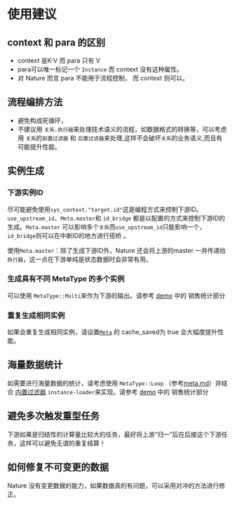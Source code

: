 # 使用建议

## context 和 para 的区别

- context 是K-V 而 para 只有 V
- para可以唯一标记一个 `Instance` 而 context 没有这种属性。
- 对 Nature 而言 para 不能用于流程控制， 而 context 则可以。

## 流程编排方法

- 避免构成死循环，
- 不建议用 `关系.执行器`来处理技术语义的流程，如数据格式的转换等，可以考虑用 `关系`的`前置过滤器` 和 `后置过滤器`来处理,这样不会破坏`关系`的业务语义,而且有可能提升性能。

## 实例生成

### 下游实例ID

尽可能避免使用`sys_context."target.id"`这是编程方式来控制下游ID。`use_upstream_id`、`Meta.master`和 `id_bridge` 都是以配置的方式来控制下游ID的生成。`Meta.master` 可以影响多个`关系`而`use_upstream_id`只能影响一个，`id_bridge`则可以在中断ID的地方进行搭桥 。

使用`Meta.master`：除了生成下游ID外，Nature 还会将上游的master 一并传递给`执行器`，这一点在下游单纯是状态数据时会非常有用。

### 生成具有不同 MetaType 的多个实例

可以使用 `MetaType::Multi`来作为下游的输出。请参考 [demo](../../../nature-demo/README.md) 中的 销售统计部分

### 重复生成相同实例

如果会重复生成相同实例，请设置[`Meta`](meta.md) 的 cache_saved为 true  会大幅度提升性能。

## 海量数据统计

如需要进行海量数据的统计，请考虑使用 `MetaType::Loop` （参考[meta.md](meta.md)）并结合 [内置过滤器](built-in.md) `instance-loader`来实现。请参考 [demo](../../../nature-demo/README.md) 中的 销售统计部分

## 避免多次触发重型任务

下游如果是归结性的计算量比较大的任务，最好将上游“归一”后在后接这个下游任务，这样可以避免无谓的重复结算！

## 如何修复不可变更的数据

Nature 没有变更数据的能力，如果数据真的有问题，可以采用对冲的方法进行修正。
